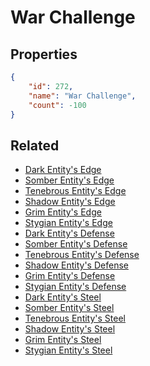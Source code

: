 # War Challenge

<no description available>

## Properties

```json
{
    "id": 272,
    "name": "War Challenge",
    "count": -100
}
```

## Related

- [Dark Entity's Edge](../items/7286-dark-entity-s-edge.md)
- [Somber Entity's Edge](../items/7287-somber-entity-s-edge.md)
- [Tenebrous Entity's Edge](../items/7288-tenebrous-entity-s-edge.md)
- [Shadow Entity's Edge](../items/7289-shadow-entity-s-edge.md)
- [Grim Entity's Edge](../items/7290-grim-entity-s-edge.md)
- [Stygian Entity's Edge](../items/7291-stygian-entity-s-edge.md)
- [Dark Entity's Defense](../items/7292-dark-entity-s-defense.md)
- [Somber Entity's Defense](../items/7293-somber-entity-s-defense.md)
- [Tenebrous Entity's Defense](../items/7294-tenebrous-entity-s-defense.md)
- [Shadow Entity's Defense](../items/7295-shadow-entity-s-defense.md)
- [Grim Entity's Defense](../items/7296-grim-entity-s-defense.md)
- [Stygian Entity's Defense](../items/7297-stygian-entity-s-defense.md)
- [Dark Entity's Steel](../items/7298-dark-entity-s-steel.md)
- [Somber Entity's Steel](../items/7299-somber-entity-s-steel.md)
- [Tenebrous Entity's Steel](../items/7300-tenebrous-entity-s-steel.md)
- [Shadow Entity's Steel](../items/7301-shadow-entity-s-steel.md)
- [Grim Entity's Steel](../items/7302-grim-entity-s-steel.md)
- [Stygian Entity's Steel](../items/7303-stygian-entity-s-steel.md)

